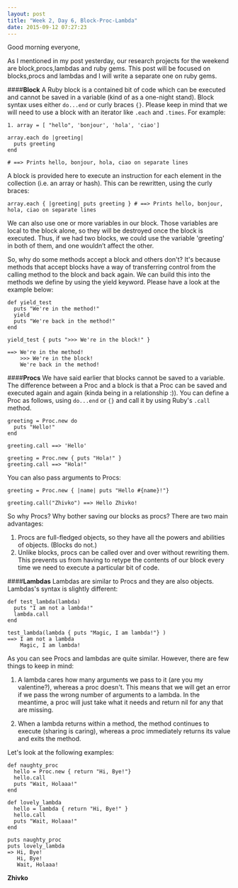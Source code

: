 ```yaml
---
layout: post
title: "Week 2, Day 6, Block-Proc-Lambda"
date: 2015-09-12 07:27:23
---
```

Good morning everyone,

As I mentioned in my post yesterday, our research projects for the weekend are block,procs,lambdas and ruby gems. This post will be focused on blocks,procs and lambdas and I will write a separate one on ruby gems.

####__Block__
A Ruby block is a contained  bit of code which can be executed and cannot be saved in a variable (kind of as a one-night stand). Block syntax uses either ```do...end``` or curly braces ```{}```. Please keep in mind that we will need to use a block with an iterator like ```.each``` and ```.times```. For example:

    1. array = [ "hello", 'bonjour', 'hola', 'ciao']

    array.each do |greeting|
      puts greeting
    end

    # ==> Prints hello, bonjour, hola, ciao on separate lines

A block is provided here to execute an instruction for each element in the collection (i.e. an array or hash). This can be rewritten, using the curly braces:

    array.each { |greeting| puts greeting } # ==> Prints hello, bonjour, hola, ciao on separate lines

We can also use one or more variables in our block. Those variables are local to the block alone, so they will be destroyed once the block is executed. Thus, if we had two blocks, we could use the variable 'greeting' in both of them, and one wouldn’t affect the other.

So, why do some methods accept a block and others don't? It's because methods that accept blocks have a way of transferring control from the calling method to the block and back again. We can build this into the methods we define by using the yield keyword. Please have a look at the example below:

    def yield_test
      puts "We're in the method!"
      yield
      puts "We're back in the method!"
    end

    yield_test { puts ">>> We're in the block!" }

    ==> We're in the method!
        >>> We're in the block!
        We're back in the method!

####__Procs__
We have said earlier that blocks cannot be saved to a variable. The difference between a Proc and a block is that a Proc can be saved and executed again and again (kinda being in a relationship :)). You can define a Proc as follows, using ```do...end``` or ```{}``` and call it by using Ruby's ```.call``` method.

    greeting = Proc.new do
      puts "Hello!"
    end

    greeting.call ==> 'Hello'

    greeting = Proc.new { puts "Hola!" }
    greeting.call ==> "Hola!"

You can also pass arguments to Procs:

    greeting = Proc.new { |name| puts "Hello #{name}!"}

    greeting.call("Zhivko") ==> Hello Zhivko!


So why Procs? Why bother saving our blocks as procs? There are two main advantages:

1. Procs are full-fledged objects, so they have all the powers and abilities of objects. (Blocks do not.)
2. Unlike blocks, procs can be called over and over without rewriting them. This prevents us from having to retype the contents of our block every time we need to execute a particular bit of code.

####__Lambdas__
Lambdas are similar to Procs and they are also objects. Lambdas's syntax is slightly different:

    def test_lambda(lambda)
      puts "I am not a lambda!"
      lambda.call
    end

    test_lambda(lambda { puts "Magic, I am lambda!"} )
    ==> I am not a lambda
        Magic, I am lambda!


As you can see Procs and lambdas are quite similar. However, there are few things to keep in mind:

1. A lambda cares how many arguments we pass to it (are you my valentine?), whereas a proc doesn't. This means that we will get an error if we pass the wrong number of arguments to a lambda. In the meantime, a proc will just take what it needs and return nil for any that are missing.

2. When a lambda returns within a method, the method continues to execute (sharing is caring), whereas a proc immediately returns its value and exits the method.

Let's look at the following examples:


    def naughty_proc
      hello = Proc.new { return "Hi, Bye!"}
      hello.call
      puts "Wait, Holaaa!"
    end

    def lovely_lambda
      hello = lambda { return "Hi, Bye!" }
      hello.call
      puts "Wait, Holaaa!"
    end

    puts naughty_proc
    puts lovely_lambda
    => Hi, Bye!
       Hi, Bye!
       Wait, Holaaa!




__Zhivko__
